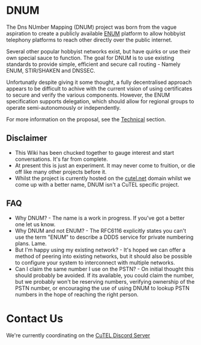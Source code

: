 # DNUM

The Dns NUmber Mapping (DNUM) project was born from the vague aspiration to create a publicly available [ENUM](https://datatracker.ietf.org/doc/html/rfc6116) platform to allow hobbyist telephony platforms to reach other directly over the public internet.

Several other popular hobbyist networks exist, but have quirks or use their own special sauce to function. The goal for DNUM is to use existing standards to provide simple, efficient and secure call routing - Namely ENUM, STIR/SHAKEN and DNSSEC.

Unfortunatly despite giving it some thought, a fully decentralised approach appears to be difficult to achive with the current vision of using certificates to secure and verify the various components. However, the ENUM specification supports delegation, which should allow for regional groups to operate semi-autonomously or independently.

For more information on the proposal, see the [Technical](./technical/index.md) section.

## Disclaimer

* This Wiki has been chucked together to gauge interest and start conversations. It's far from complete.
* At present this is just an experiment. It may never come to fruition, or die off like many other projects before it.
* Whilst the project is currently hosted on the [cutel.net](https://cutel.net) domain whilst we come up with a better name, DNUM isn't a CuTEL specific project.

## FAQ

* Why DNUM? - The name is a work in progress. If you've got a better one let us know.
* Why DNUM and not ENUM? - The RFC6116 explicitly states you can't use the term "ENUM" to describe a DDDS service for private numbering plans. Lame.
* But I'm happy using my existing network? - It's hoped we can offer a method of peering into existing networks, but it should also be possible to configure your system to interconnect with multiple networks. 
* Can I claim the same number I use on the PSTN? - On initial thought this should probably be avoided. If its available, you could claim the number, but we probably won't be reserving numbers, verifying ownership of the PSTN number, or encouraging the use of using DNUM to lookup PSTN numbers in the hope of reaching the right person.

# Contact Us

We're currently coordinating on the [CuTEL Discord Server](https://t.co/AixzjCUT9t)